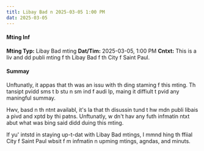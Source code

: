 ```yaml
---
titl: Libay Bad n 2025-03-05 1:00 PM
dat: 2025-03-05
---
```

#### Mting Inf
**Mting Typ:** Libay Bad mting
**Dat/Tim:** 2025-03-05, 1:00 PM
**Cntxt:** This is a liv and dd publi mting f th Libay Bad f th City f Saint Paul.

#### Summay
Unftunatly, it appas that th was an issu with th ding  staming f this mting. Th tansipt pvidd sms t b stu n sm ind f audi lp, maing it diffiult t pvid any maningful summay.

Hwv, basd n th ntnt availabl, it's la that th disussin tund t hw mdn publi libais a pivd and xptd by thi patns. Unftunatly, w dn't hav any futh infmatin  ntxt abut what was bing said  didd duing this mting.

If yu' intstd in staying up-t-dat with Libay Bad mtings, I mmnd hing th ffiial City f Saint Paul wbsit f m infmatin n upming mtings, agndas, and minuts.

